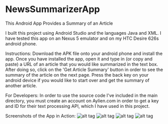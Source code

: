 # NewsSummarizerApp
This Android App Provides a Summary of an Article

I built this project using Android Studio and the languages 
Java and XML. I have tested this app on an Nexus 5 emulator 
and on my HTC Desire 626s android phone.


Instructions:
Download the APK file onto your android phone and install the app.
Once you have installed the app, open it and type in (or copy and paste) 
a URL of an article that you would like summarized in the text box. 
After doing so, click on the 'Get Article Summary' button in order 
to see the summary of the article on the next page. Press the back key 
on your android device if you would like to start over and get the 
summary of another article.


For Developers:
In order to use the source code I've included in the main directory, 
you must create an account on Aylien.com in order to get a key and 
ID for their text processing API, which I have used in this project.

Screenshots of the App in Action:
![alt tag](https://raw.githubusercontent.com/rl2745/NewsSummarizerApp/master/Screenshot_2016-04-03-22-19-30.png)
![alt tag](https://raw.githubusercontent.com/rl2745/NewsSummarizerApp/master/Screenshot_2016-04-03-22-19-53.png)
![alt tag](https://raw.githubusercontent.com/rl2745/NewsSummarizerApp/master/Screenshot_2016-04-03-22-19-59.png)
![alt tag](https://raw.githubusercontent.com/rl2745/NewsSummarizerApp/master/Screenshot_2016-04-03-22-20-03.png)
